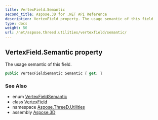 ```yaml
---
title: VertexField.Semantic
second_title: Aspose.3D for .NET API Reference
description: VertexField property. The usage semantic of this field
type: docs
weight: 50
url: /net/aspose.threed.utilities/vertexfield/semantic/
---
```

## VertexField.Semantic property

The usage semantic of this field.

```csharp
public VertexFieldSemantic Semantic { get; }
```

### See Also

* enum [VertexFieldSemantic](../../vertexfieldsemantic/)
* class [VertexField](../)
* namespace [Aspose.ThreeD.Utilities](../../vertexfield/)
* assembly [Aspose.3D](../../../)


